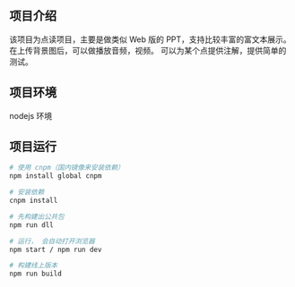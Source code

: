 ## 项目介绍

该项目为点读项目，主要是做类似 Web 版的 PPT，支持比较丰富的富文本展示。 在上传背景图后，可以做播放音频，视频。 可以为某个点提供注解，提供简单的测试。

## 项目环境

nodejs 环境

## 项目运行

```bash
# 使用 cnpm（国内镜像来安装依赖）
npm install global cnpm

# 安装依赖
cnpm install

# 先构建出公共包
npm run dll

# 运行， 会自动打开浏览器
npm start / npm run dev

# 构建线上版本
npm run build
```
